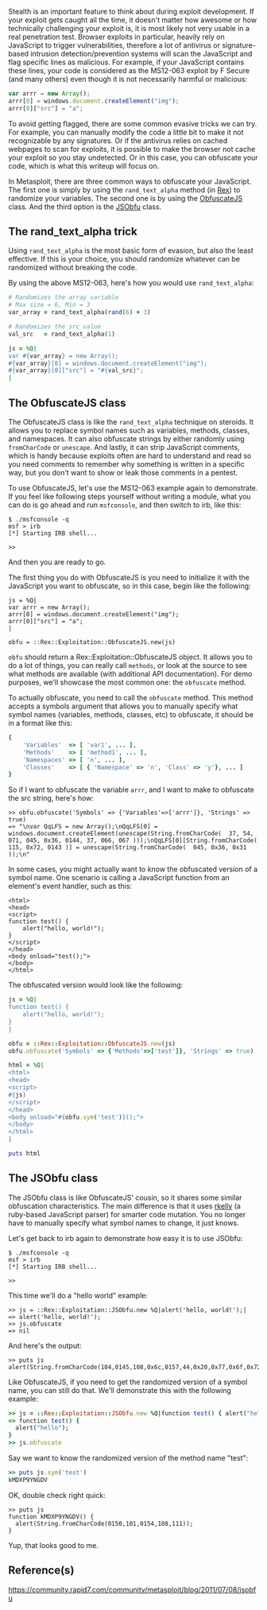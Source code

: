 Stealth is an important feature to think about during exploit development. If your exploit gets caught all the time, it doesn't matter how awesome or how technically challenging your exploit is, it is most likely not very usable in a real penetration test. Browser exploits in particular, heavily rely on JavaScript to trigger vulnerabilities, therefore a lot of antivirus or signature-based intrusion detection/prevention systems will scan the JavaScript and flag specific lines as malicious. For example, if your JavaScript contains these lines, your code is considered as the MS12-063 exploit by F Secure (and many others) even though it is not necessarily harmful or malicious:

```javascript
var arrr = new Array();
arrr[0] = windows.document.createElement("img");
arrr[0]["src"] = "a";
```

To avoid getting flagged, there are some common evasive tricks we can try. For example, you can manually modify the code a little bit to make it not recognizable by any signatures. Or if the antivirus relies on cached webpages to scan for exploits, it is possible to make the browser not cache your exploit so you stay undetected. Or in this case, you can obfuscate your code, which is what this writeup will focus on.

In Metasploit, there are three common ways to obfuscate your JavaScript. The first one is simply by using the ```rand_text_alpha``` method (in [Rex](https://github.com/rapid7/metasploit-framework/blob/master/lib/rex/text.rb#L1223)) to randomize your variables. The second one is by using the [ObfuscateJS](https://github.com/rapid7/metasploit-framework/blob/master/lib/rex/exploitation/obfuscatejs.rb) class. And the third option is the [JSObfu](https://github.com/rapid7/metasploit-framework/blob/master/lib/rex/exploitation/jsobfu.rb) class.

## The rand_text_alpha trick

Using ```rand_text_alpha``` is the most basic form of evasion, but also the least effective. If this is your choice, you should randomize whatever can be randomized without breaking the code.

By using the above MS12-063, here's how you would use ```rand_text_alpha```:

```ruby
# Randomizes the array variable
# Max size = 6, Min = 3
var_array = rand_text_alpha(rand(6) + 3)

# Randomizes the src value
val_src   = rand_text_alpha(1)

js = %Q|
var #{var_array} = new Array();
#{var_array}[0] = windows.document.createElement("img");
#{var_array}[0]["src"] = "#{val_src}";
|
```

## The ObfuscateJS class

The ObfuscateJS class is like the ```rand_text_alpha``` technique on steroids. It allows you to replace symbol names such as variables, methods, classes, and namespaces. It can also obfuscate strings by either randomly using ```fromCharCode``` or ```unescape```. And lastly, it can strip JavaScript comments, which is handy because exploits often are hard to understand and read so you need comments to remember why something is written in a specific way, but you don't want to show or leak those comments in a pentest.

To use ObfuscateJS, let's use the MS12-063 example again to demonstrate. If you feel like following steps yourself without writing a module, what you can do is go ahead and run ```msfconsole```, and then switch to irb, like this:


```
$ ./msfconsole -q
msf > irb
[*] Starting IRB shell...

>> 
```

And then you are ready to go.

The first thing you do with ObfuscateJS is you need to initialize it with the JavaScript you want to obfuscate, so in this case, begin like the following:

```
js = %Q|
var arrr = new Array();
arrr[0] = windows.document.createElement("img");
arrr[0]["src"] = "a";
|

obfu = ::Rex::Exploitation::ObfuscateJS.new(js)
```

```obfu``` should return a Rex::Exploitation::ObfuscateJS object. It allows you to do a lot of things, you can really call ```methods```, or look at the source to see what methods are available (with additional API documentation). For demo purposes, we'll showcase the most common one: the ```obfuscate``` method.

To actually obfuscate, you need to call the ```obfuscate``` method. This method accepts a symbols argument that allows you to manually specify what symbol names (variables, methods, classes, etc) to obfuscate, it should be in a format like this:

```ruby
{
	'Variables'  => [ 'var1', ... ],
	'Methods'    => [ 'method1', ... ],
	'Namespaces' => [ 'n', ... ],
	'Classes'    => [ { 'Namespace' => 'n', 'Class' => 'y'}, ... ]
}
```

So if I want to obfuscate the variable ```arrr```, and I want to make to obfuscate the src string, here's how:

```
>> obfu.obfuscate('Symbols' => {'Variables'=>['arrr']}, 'Strings' => true)
=> "\nvar QqLFS = new Array();\nQqLFS[0] = windows.document.createElement(unescape(String.fromCharCode(  37, 54, 071, 045, 0x36, 0144, 37, 066, 067 )));\nQqLFS[0][String.fromCharCode(  115, 0x72, 0143 )] = unescape(String.fromCharCode(  045, 0x36, 0x31 ));\n"
```

In some cases, you might actually want to know the obfuscated version of a symbol name. One scenario is calling a JavaScript function from an element's event handler, such as this:

```
<html>
<head>
<script>
function test() {
	alert("hello, world!");
}
</script>
</head>
<body onload="test();">
</body>
</html>
```

The obfuscated version would look like the following:

```ruby
js = %Q|
function test() {
	alert("hello, world!");
}
|

obfu = ::Rex::Exploitation::ObfuscateJS.new(js)
obfu.obfuscate('Symbols' => {'Methods'=>['test']}, 'Strings' => true)

html = %Q|
<html>
<head>
<script>
#{js}
</script>
</head>
<body onload="#{obfu.sym('test')}();">
</body>
</html>
|

puts html
```

## The JSObfu class

The JSObfu class is like ObfuscateJS' cousin, so it shares some similar obfuscation characteristics. The main difference is that it uses [rkelly](https://rubygems.org/gems/rkelly) (a ruby-based JavaScript parser) for smarter code mutation. You no longer have to manually specify what symbol names to change, it just knows.

Let's get back to irb again to demonstrate how easy it is to use JSObfu:

```
$ ./msfconsole -q
msf > irb
[*] Starting IRB shell...

>> 
```

This time we'll do a "hello world" example:

```
>> js = ::Rex::Exploitation::JSObfu.new %Q|alert('hello, world!');|
=> alert('hello, world!');
>> js.obfuscate
=> nil
```

And here's the output:

```
>> puts js
alert(String.fromCharCode(104,0145,108,0x6c,0157,44,0x20,0x77,0x6f,0x72,0154,0x64,041));
```

Like ObfuscateJS, if you need to get the randomized version of a symbol name, you can still do that. We'll demonstrate this with the following example:

```ruby
>> js = ::Rex::Exploitation::JSObfu.new %Q|function test() { alert("hello"); }|
=> function test() {
  alert("hello");
}
>> js.obfuscate
```

Say we want to know the randomized version of the method name "test":

```ruby
>> puts js.sym('test')
kMDXP9YNGDV
```

OK, double check right quick:

```
>> puts js
function kMDXP9YNGDV() {
  alert(String.fromCharCode(0150,101,0154,108,111));
}
```

Yup, that looks good to me.


## Reference(s)

https://community.rapid7.com/community/metasploit/blog/2011/07/08/jsobfu
